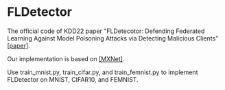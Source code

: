 # FLDetector
The official code of KDD22 paper "FLDetecotor: Defending Federated Learning Against Model Poisoning Attacks via Detecting Malicious Clients" [[paper]](http://home.ustc.edu.cn/~zaixi/ZaixiZhang_files/FLDetector.pdf).

Our implementation is based on [[MXNet]](https://mxnet.apache.org/versions/1.9.1/).

Use train_mnist.py, train_cifar.py, and train_femnist.py to implement FLDetector on MNIST, CIFAR10, and FEMNIST.
